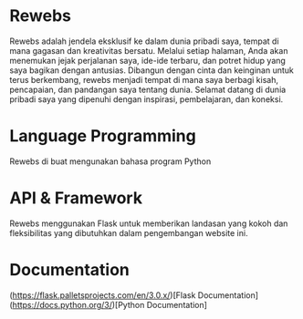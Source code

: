 # Rewebs
Rewebs adalah jendela eksklusif ke dalam dunia pribadi saya, tempat di mana gagasan dan kreativitas bersatu. Melalui setiap halaman, Anda akan menemukan jejak perjalanan saya, ide-ide terbaru, dan potret hidup yang saya bagikan dengan antusias. Dibangun dengan cinta dan keinginan untuk terus berkembang, rewebs menjadi tempat di mana saya berbagi kisah, pencapaian, dan pandangan saya tentang dunia. Selamat datang di dunia pribadi saya yang dipenuhi dengan inspirasi, pembelajaran, dan koneksi.

# Language Programming
Rewebs di buat mengunakan bahasa program Python

# API & Framework
Rewebs menggunakan Flask untuk memberikan landasan yang kokoh dan fleksibilitas yang dibutuhkan dalam pengembangan website ini. 

# Documentation

(https://flask.palletsprojects.com/en/3.0.x/)[Flask Documentation]
(https://docs.python.org/3/)[Python Documentation]
